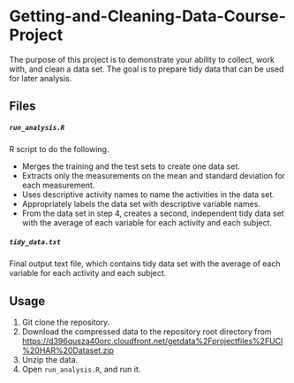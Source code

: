 # Getting-and-Cleaning-Data-Course-Project
The purpose of this project is to demonstrate your ability to collect, work with, and clean a data set. The goal is to prepare tidy data that can be used for later analysis.

## Files
##### `run_analysis.R`
R script to do the following.
* Merges the training and the test sets to create one data set.
* Extracts only the measurements on the mean and standard deviation for each measurement.
* Uses descriptive activity names to name the activities in the data set.
* Appropriately labels the data set with descriptive variable names.
* From the data set in step 4, creates a second, independent tidy data set with the average of each variable for each activity and each subject.

##### `tidy_data.txt`
Final output text file, which contains tidy data set with the average of each variable for each activity and each subject.

## Usage
1. Git clone the repository.
2. Download the compressed data to the repository root directory from https://d396qusza40orc.cloudfront.net/getdata%2Fprojectfiles%2FUCI%20HAR%20Dataset.zip
3. Unzip the data.
4. Open `run_analysis.R`, and run it.
